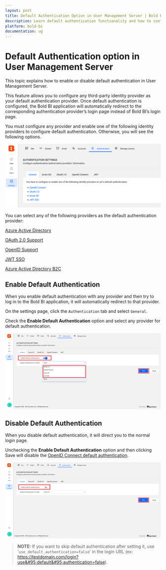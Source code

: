 ```yaml
---
layout: post
title: Default Authentication Option in User Management Server | Bold BI
description: Learn default authentication functionality and how to configure the default authentication in User Management Server to enable or disable it.
platform: bold-bi
documentation: ug
---
```


# Default Authentication option in User Management Server 

This topic explains how to enable or disable default authentication in User Management Server. 

This feature allows you to configure any third-party identity provider as your default authentication provider. Once default authentication is configured, the Bold BI application will automatically redirect to the corresponding authentication provider’s login page instead of Bold BI’s login page. 

 You must configure any provider and enable one of the following identity providers to configure default authentication. Otherwise, you will see the following options.

![No configuration](/static/assets/multi-tenancy/images/no-configuration.png) 

You can select any of the following providers as the default authentication provider:

[Azure Active Directory](/security-configuration/single-sign-on/azure-active-directory/)

[OAuth 2.0 Support](/multi-tenancy/site-administration/authentication/oauth-2.0-support/)

[OpenID Support](/multi-tenancy/site-administration/authentication/openid-settings/)

[JWT SSO](/multi-tenancy/site-administration/authentication/json-web-token/)

[Azure Active Directory B2C](/multi-tenancy/site-administration/authentication/azure-b2c-settings/)

## Enable Default Authentication 

When you enable default authentication with any provider and then try to log in to the Bold BI application, it will automatically redirect to that provider.

On the settings page, click the `Authentication` tab and select `General`.

Check the **Enable Default Authentication** option and select any provider for default authentication.

![Disable default authentication](/static/assets/multi-tenancy/images/enable-default-authentication.png) 

## Disable Default Authentication 

When you disable default authentication, it will direct you to the normal login page.

Unchecking the **Enable Default Authentication** option and then clicking Save will disable the [OpenID Connect default authentication](/multi-tenancy/site-administration/authentication/openid-settings/#set-openid-connect-as-default-authentication). 

![Disable default authentication](/static/assets/multi-tenancy/images/disable-default-authentication.png) 

> **NOTE:** If you want to skip default authentication after setting it, use '`use_default_authentication=false`' in the login URL (ex: https://testdomain.com/login?use&#95;default&#95;authentication=false).